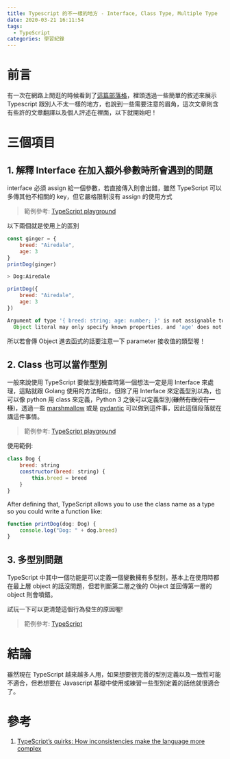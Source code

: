 ```yaml
---
title: Typescript 的不一樣的地方 - Interface, Class Type, Multiple Type
date: 2020-03-21 16:11:54
tags:
  - TypeScript
categories: 學習紀錄
---
```


# 前言

有一次在網路上閒逛的時候看到了[這篇部落格](https://blog.asana.com/2020/01/typescript-quirks/)，裡頭透過一些簡單的敘述來展示 Typescript 跟別人不太一樣的地方，也說到一些需要注意的眉角，這次文章則含有些許的文章翻譯以及個人評述在裡面，以下就開始吧！

# 三個項目

## 1. 解釋 Interface 在加入額外參數時所會遇到的問題

interface 必須 assign 給一個參數，若直接傳入則會出錯，雖然 TypeScript 可以多傳其他不相關的 key，但它嚴格限制沒有 assign 的使用方式

> 範例參考: [TypeScript playground](https://www.typescriptlang.org/play/index.html#code/JYOwLgpgTgZghgYwgAgCIHsDmyDeAoZQ5AIygggBMAuZAZTClEzwF888YBXEBMYdEMgAOjcBkwAKClhriAlLgJEEAgM7oANhAB0GrBIBE4mgeQBqZNMzbS5CnNbsVIVWGSYm0ZAF5FREmSUJgCCwGQUcFoGADRKhHCYEDQAzI4ioGDiEh4giVAOeOli+vj+tkHIBqHhkRAxccgJScipLHJAA)

以下兩個就是使用上的區別

```Javascript
const ginger = {
    breed: "Airedale",
    age: 3
}
printDog(ginger)

> Dog:Airedale
```

```Javascript
printDog({
    breed: "Airedale",
    age: 3
})

Argument of type '{ breed: string; age: number; }' is not assignable to parameter of type 'Dog'.
  Object literal may only specify known properties, and 'age' does not exist in type 'Dog'.
```

所以若會傳 Object 進去函式的話要注意一下 parameter 接收值的類型喔！

## 2. Class 也可以當作型別

一般來說使用 TypeScript 要做型別檢查時第一個想法一定是用 Interface 來處理，這點就跟 Golang 使用的方法相似，但除了用 Interface 來定義型別以為，也可以像 python 用 class 來定義，Python 3 之後可以定義型別(~~雖然有跟沒有一樣~~)，透過一些 [marshmallow](https://marshmallow.readthedocs.io/en/stable/) 或是 [pydantic](https://pydantic-docs.helpmanual.io/) 可以做到這件事，因此這個段落就在講這件事情。

> 範例參考: [TypeScript playground](https://www.typescriptlang.org/play/index.html#code/MYGwhgzhAEAiD2BzaBvAUNT0BGAnApvgCYBc0EALrgJYB2iGWw8tluArsBfLgBR6FS5KnUQBKVIyxYKAC2oQAdAOLQAvDgLEp0AL5p9aAGbtaXai2gAHGrQoJEvIkjIOJ6ac1bwQ+RSCReACIHMiDoAGpoZ0RlLSIxAzQ0UEgYAGEwCklpFSE2UR0vNk5uPjyyAvp3HWk5BTjBdU1BHX1DYuyIWUgKMGbafAB3aEyKYIBZMDp8UfgWIMSbOntA7t6wMSA)

使用範例:

```Javascript
class Dog {
    breed: string
    constructor(breed: string) {
        this.breed = breed
    }
}
```

After defining that, TypeScript allows you to use the class name as a type so you could write a function like:

```Javascript
function printDog(dog: Dog) {
    console.log("Dog: " + dog.breed)
}
```

## 3. 多型別問題

TypeScript 中其中一個功能是可以定義一個變數擁有多型別，基本上在使用時都在最上層 object 的話沒問題，但若判斷第二層之後的 Object 並回傳第一層的 object 則會噴錯。

試玩一下可以更清楚這個行為發生的原因喔!

> 範例參考: [TypeScript](https://www.typescriptlang.org/play/index.html#code/JYOwLgpgTgZghgYwgAgCIHsDmyDeAoZQ5MOAD3RHQFsBPALlwKOYGcAHCBYCFhgIgDCcEMBbJ4VYABtgcKKL5NCAXyXIARnIDWDFmHkhMeVXlCRYiFELCNmJcpVoN8zVhy49+AMQgyxCODAAVxZFZlVmKgh0AHddfVAjEzAaDmQAQREqOClkAF5ka2QAHzQsPDwYIJAEMGAKZGFgbKkAOXRRCAAKJpaGTOacgEp4g2wXImAYZB6snIA6ewpqGnn2Tm4xPILBJrEJaVl5UKHbV0IoCGCoEEa5qXnNKC01ZWRfFhQJ88vr296FlFYq9jEA)

# 結論

雖然現在 TypeScript 越來越多人用，如果想要很完善的型別定義以及一致性可能不適合，但若想要在 Javascript 基礎中使用或練習一些型別定義的話他就很適合了。

# 參考

1. [TypeScript’s quirks: How inconsistencies make the language more complex](https://blog.asana.com/2020/01/typescript-quirks)
